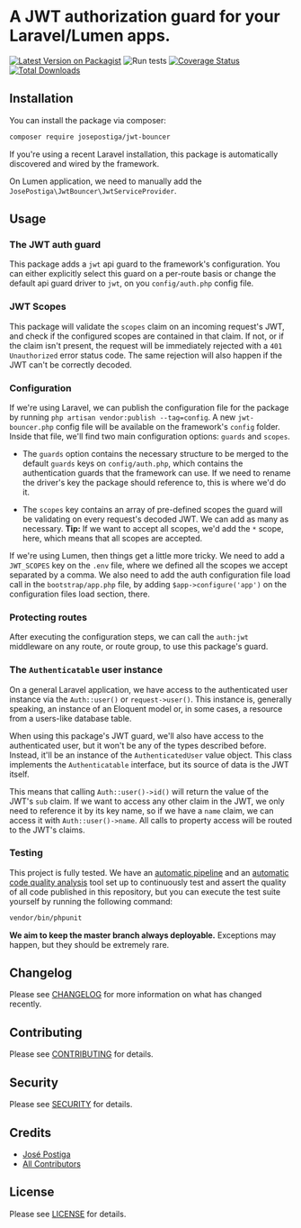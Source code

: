 # A JWT authorization guard for your Laravel/Lumen apps.

[![Latest Version on Packagist](https://img.shields.io/packagist/v/josepostiga/jwt-bouncer.svg?style=flat-square)](https://packagist.org/packages/josepostiga/jwt-bouncer)
![Run tests](https://github.com/josepostiga/jwt-bouncer/workflows/Run%20tests/badge.svg)
[![Coverage Status](https://coveralls.io/repos/github/josepostiga/jwt-bouncer/badge.svg?branch=master)](https://coveralls.io/github/josepostiga/jwt-bouncer?branch=master)
[![Total Downloads](https://img.shields.io/packagist/dt/josepostiga/jwt-bouncer.svg?style=flat-square)](https://packagist.org/packages/josepostiga/jwt-bouncer)

## Installation

You can install the package via composer:

```bash
composer require josepostiga/jwt-bouncer
```

If you're using a recent Laravel installation, this package is automatically discovered and wired by the framework. 

On Lumen application, we need to manually add the `JosePostiga\JwtBouncer\JwtServiceProvider`.

## Usage

### The JWT auth guard

This package adds a `jwt` api guard to the framework's configuration. You can either explicitly select this guard on a per-route basis or change the default api guard driver to `jwt`, on you `config/auth.php` config file.

### JWT Scopes

This package will validate the `scopes` claim on an incoming request's JWT, and check if the configured scopes are contained in that claim. If not, or if the claim isn't present, the request will be immediately rejected with a `401 Unauthorized` error status code. The same rejection will also happen if the JWT can't be correctly decoded.

### Configuration

If we're using Laravel, we can publish the configuration file for the package by running `php artisan vendor:publish --tag=config`. A new `jwt-bouncer.php` config file will be available on the framework's `config` folder. Inside that file, we'll find two main configuration options: `guards` and `scopes`.

* The `guards` option contains the necessary structure to be merged to the default `guards` keys on `config/auth.php`, which contains the authentication guards that the framework can use. If we need to rename the driver's key the package should reference to, this is where we'd do it.

* The `scopes` key contains an array of pre-defined scopes the guard will be validating on every request's decoded JWT. We can add as many as necessary. **Tip:** If we want to accept all scopes, we'd add the `*` scope, here, which means that all scopes are accepted.

If we're using Lumen, then things get a little more tricky. We need to add a `JWT_SCOPES` key on the `.env` file, where we defined all the scopes we accept separated by a comma. We also need to add the auth configuration file load call in the `bootstrap/app.php` file, by adding `$app->configure('app')` on the configuration files load section, there.

### Protecting routes

After executing the configuration steps, we can call the `auth:jwt` middleware on any route, or route group, to use this package's guard.

### The `Authenticatable` user instance

On a general Laravel application, we have access to the authenticated user instance via the `Auth::user()` or `request->user()`. This instance is, generally speaking, an instance of an Eloquent model or, in some cases, a resource from a users-like database table.

When using this package's JWT guard, we'll also have access to the authenticated user, but it won't be any of the types described before. Instead, it'll be an instance of the `AuthenticatedUser` value object. This class implements the `Authenticatable` interface, but its source of data is the JWT itself.

This means that calling `Auth::user()->id()` will return the value of the JWT's `sub` claim. If we want to access any other claim in the JWT, we only need to reference it by its key name, so if we have a `name` claim, we can access it with `Auth::user()->name`. All calls to property access will be routed to the JWT's claims.

### Testing

This project is fully tested. We have an [automatic pipeline](https://github.com/josepostiga/jwt-bouncer/actions) and an [automatic code quality analysis](https://coveralls.io/github/josepostiga/jwt-bouncer) tool set up to continuously test and assert the quality of all code published in this repository, but you can execute the test suite yourself by running the following command:

``` bash
vendor/bin/phpunit
```

**We aim to keep the master branch always deployable.** Exceptions may happen, but they should be extremely rare.

## Changelog

Please see [CHANGELOG](CHANGELOG.md) for more information on what has changed recently.

## Contributing

Please see [CONTRIBUTING](CONTRIBUTING.md) for details.

## Security

Please see [SECURITY](SECURITY.md) for details.

## Credits

- [José Postiga](https://github.com/josepostiga)
- [All Contributors](../../contributors)

## License

Please see [LICENSE](LICENSE.md) for details.
